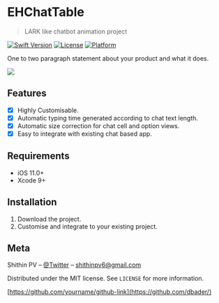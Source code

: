 # EHChatTable
> LARK like chatbot animation project

[![Swift Version][swift-image]][swift-url]
[![License][license-image]][license-url]
[![Platform](https://img.shields.io/cocoapods/p/LFAlertController.svg?style=flat)](http://cocoapods.org/pods/LFAlertController)

One to two paragraph statement about your product and what it does.

![](header.png)

## Features

- [x] Highly Customisable. 
- [x] Automatic typing time generated according to chat text length.
- [x] Automatic size correction for chat cell and option views.
- [x] Easy to integrate with existing chat based app.

## Requirements

- iOS 11.0+
- Xcode 9+

## Installation

1. Download the project.  
2. Customise and integrate to your existing project. 


## Meta

Shithin PV – [@Twitter](https://twitter.com/e3help_blog) – shithinpv6@gmail.com

Distributed under the MIT license. See ``LICENSE`` for more information.

[https://github.com/yourname/github-link](https://github.com/dbader/)

[swift-image]:https://img.shields.io/badge/swift-4.0-orange.svg
[swift-url]: https://swift.org/
[license-image]: https://img.shields.io/badge/License-MIT-blue.svg
[license-url]: LICENSE

[codebeat-image]: https://codebeat.co/badges/c19b47ea-2f9d-45df-8458-b2d952fe9dad
[codebeat-url]: https://codebeat.co/projects/github-com-vsouza-awesomeios-com
